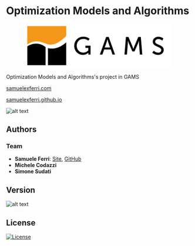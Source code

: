 # Optimization Models and Algorithms

<p align="center">
<img src="https://github.com/samuelexferri/mao/blob/master/images/gams.png" width="400">
</p>

Optimization Models and Algorithms's project in GAMS

[samuelexferri.com](https://samuelexferri.com)

[samuelexferri.github.io](https://samuelexferri.github.io)

![alt text](https://img.shields.io/badge/Language-Italian-infomrmational?style=for-the-badge)

## Authors

### Team

-   **Samuele Ferri**: [Site](https://samuelexferri.com), [GitHub](https://github.com/samuelexferri)
-   **Michele Codazzi**
-   **Simone Sudati**

## Version

![alt text](https://img.shields.io/badge/Version-0.0.1-blue.svg?style=for-the-badge)

## License

[![License](https://img.shields.io/badge/License-MIT_License-blue.svg?style=for-the-badge)](https://badges.mit-license.org)
